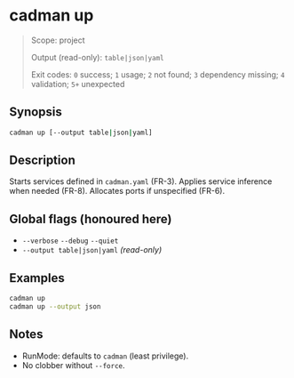 # cadman up

> Scope: project
> 
> Output (read-only): `table|json|yaml`
> 
> Exit codes: `0` success; `1` usage; `2` not found; `3` dependency missing; `4` validation; `5+` unexpected

## Synopsis

```bash
cadman up [--output table|json|yaml]
```

## Description

Starts services defined in `cadman.yaml` (FR-3). Applies service inference when needed (FR-8). Allocates ports if unspecified (FR-6).

## Global flags (honoured here)

- `--verbose` `--debug` `--quiet`
- `--output table|json|yaml` *(read-only)*

## Examples

```bash
cadman up
cadman up --output json
```

## Notes

- RunMode: defaults to `cadman` (least privilege).
- No clobber without `--force`.
